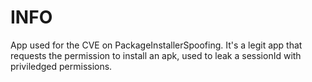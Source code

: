 # INFO

App used for the CVE on PackageInstallerSpoofing. It's a legit app that requests the permission to install an apk, used to leak a sessionId with priviledged permissions.

